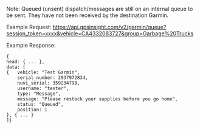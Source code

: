 Note: Queued (unsent) dispatch/messages are still on an internal queue to be sent. They have not been received by the destination Garmin.

Example Request: https://api.gpsinsight.com/v2/garmin/queue?session_token=xxxx&vehicle=CA4332083727&group=Garbage%20Trucks

Example Response:

    {
    head: { ... },
    data: [
    {   vehicle: "Test Garmin",
        serial_number: 2937972834,
        nuvi_serial: 359234798,
        username: "tester",
        type: "Message",
        message: "Please restock your supplies before you go home",
        status: "Queued",
        position: 1
    }, { ... }
    ]}
